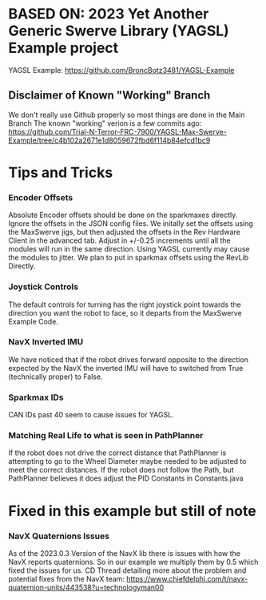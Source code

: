 # BASED ON: 2023 Yet Another Generic Swerve Library (YAGSL) Example project

YAGSL Example: https://github.com/BroncBotz3481/YAGSL-Example

## Disclaimer of Known "Working" Branch
We don't really use Github properly so most things are done in the Main Branch
The known "working" verion is a few commits ago: https://github.com/Trial-N-Terror-FRC-7900/YAGSL-Max-Swerve-Example/tree/c4b102a2671e1d8059672fbd6f114b84efcd1bc9


# Tips and Tricks

### Encoder Offsets
Absolute Encoder offsets should be done on the sparkmaxes directly. Ignore the offsets in the JSON config files. We initally set the offsets using the MaxSwerve jigs, but then adjusted the offsets in the Rev Hardware Client in the advanced tab. Adjust in +/-0.25 increments until all the modules will run in the same direction. Using YAGSL currently may cause the modules to jitter. We plan to put in sparkmax offsets using the RevLib Directly. 

### Joystick Controls
The default controls for turning has the right joystick point towards the direction you want the robot to face, so it departs from the MaxSwerve Example Code.

### NavX Inverted IMU
We have noticed that if the robot drives forward opposite to the direction expected by the NavX the inverted IMU will have to switched from True (technically proper) to False.

### Sparkmax IDs
CAN IDs past 40 seem to cause issues for YAGSL. 

### Matching Real Life to what is seen in PathPlanner
If the robot does not drive the correct distance that PathPlanner is attempting to go to the Wheel Diameter maybe needed to be adjusted to meet the correct distances. 
If the robot does not follow the Path, but PathPlanner believes it does adjust the PID Constants in Constants.java


# Fixed in this example but still of note

### NavX Quaternions Issues
As of the 2023.0.3 Version of the NavX lib there is issues with how the NavX reports quaternions. So in our example we multiply them by 0.5 which fixed the issues for us. CD Thread detailing more about the problem and potential fixes from the NavX team: https://www.chiefdelphi.com/t/navx-quaternion-units/443538?u=technologyman00
